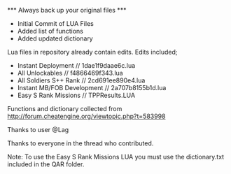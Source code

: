 *** Always back up your original files ***

* Initial Commit of LUA Files
* Added list of functions
* Added updated dictionary

Lua files in repository already contain edits.
Edits included;
* Instant Deployment // 1dae1f9daae6c.lua
* All Unlockables // f4866469f343.lua
* All Soldiers S++ Rank // 2cd691ee890e4.lua
* Instant MB/FOB Development // 2a707b8155b1d.lua
* Easy S Rank Missions // TPPResults.LUA

Functions and dictionary collected from http://forum.cheatengine.org/viewtopic.php?t=583998

Thanks to user @Lag

Thanks to everyone in the thread who contributed.

Note: To use the Easy S Rank Missions LUA you must use the dictionary.txt included in the QAR folder.
